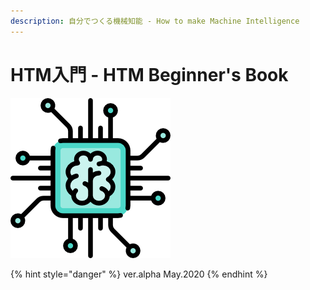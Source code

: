 ```yaml
---
description: 自分でつくる機械知能 - How to make Machine Intelligence
---
```


# HTM入門 - HTM Beginner's Book

![Title](.gitbook/assets/color.png)

{% hint style="danger" %}
ver.alpha May.2020
{% endhint %}

